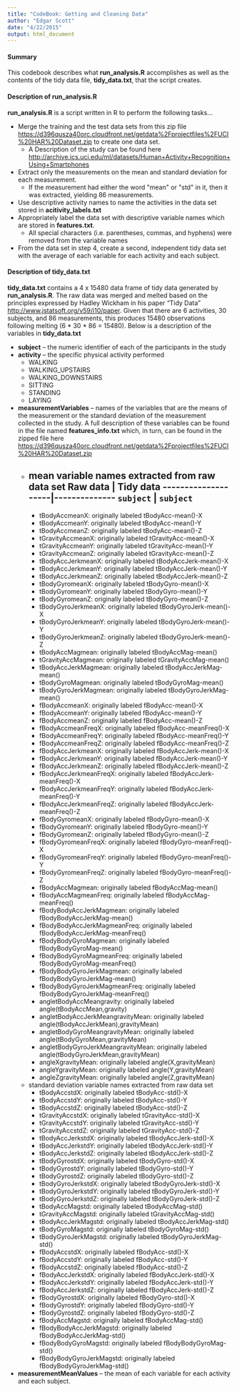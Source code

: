 ```yaml
---
title: "CodeBook: Getting and Cleaning Data"
author: "Edgar Scott"
date: "4/22/2015"
output: html_document
---
```

#### Summary
This codebook describes what **run_analysis.R** accomplishes as well as the contents of the tidy data file, **tidy_data.txt**, that the script creates.  

#### Description of **run_analysis.R**
**run_analysis.R** is a script written in R to perform the following tasks...

 - Merge the training and the test data sets from this zip file <https://d396qusza40orc.cloudfront.net/getdata%2Fprojectfiles%2FUCI%20HAR%20Dataset.zip> to create one data set.
    - A Description of the study can be found here <http://archive.ics.uci.edu/ml/datasets/Human+Activity+Recognition+Using+Smartphones>
 - Extract only the measurements on the mean and standard deviation for each measurement.  
    - If the measurement had either the word "mean" or "std" in it, then it was extracted, yielding 86 measurements.  
 - Use descriptive activity names to name the activities in the data set stored in **acitivity_labels.txt**
 - Appropriately label the data set with descriptive variable names which are stored in **features.txt**.
    - All special characters (i.e. parentheses, commas, and hyphens) were removed from the variable names
 - From the data set in step 4, create a second, independent tidy data set with the average of each variable for each activity and each subject.

#### Description of **tidy_data.txt**
**tidy_data.txt** contains a 4 x 15480 data frame of tidy data generated by **run_analysis.R**. The raw data was merged and melted based on the principles expressed by Hadley Wickham in his paper “Tidy Data” <http://www.jstatsoft.org/v59/i10/paper>. Given that there are 6 activities, 30 subjects, and 86 measurements, this produces 15480 observations following melting (6 * 30 * 86 = 15480).  Below is a description of the variables in **tidy_data.txt**

 - **subject** – the numeric identifier of each of the participants in the study
 - **activity** – the specific physical activity performed
    - WALKING
    - WALKING_UPSTAIRS
    - WALKING_DOWNSTAIRS
    - SITTING
    - STANDING
    - LAYING
 - **measurementVariables** – names of the variables that are the means of the measurement or the standard deviation of the measurement collected in the study.  A full description of these variables can be found in the file named **features_info.txt** which, in turn, can be found in the zipped file here <https://d396qusza40orc.cloudfront.net/getdata%2Fprojectfiles%2FUCI%20HAR%20Dataset.zip>
    - mean variable names extracted from raw data set
      Raw data            | Tidy data 
      --------------------|--------------
      `subject`           | `subject`
        -
        - tBodyAccmeanX: originally labeled tBodyAcc-mean()-X 
        - tBodyAccmeanY: originally labeled tBodyAcc-mean()-Y 
        - tBodyAccmeanZ: originally labeled tBodyAcc-mean()-Z 
        - tGravityAccmeanX: originally labeled tGravityAcc-mean()-X 
        - tGravityAccmeanY: originally labeled tGravityAcc-mean()-Y 
        - tGravityAccmeanZ: originally labeled tGravityAcc-mean()-Z 
        - tBodyAccJerkmeanX: originally labeled tBodyAccJerk-mean()-X 
        - tBodyAccJerkmeanY: originally labeled tBodyAccJerk-mean()-Y
        - tBodyAccJerkmeanZ: originally labeled tBodyAccJerk-mean()-Z  
        - tBodyGyromeanX: originally labeled tBodyGyro-mean()-X 
        - tBodyGyromeanY: originally labeled tBodyGyro-mean()-Y 
        - tBodyGyromeanZ: originally labeled tBodyGyro-mean()-Z 
        - tBodyGyroJerkmeanX: originally labeled tBodyGyroJerk-mean()-X
        - tBodyGyroJerkmeanY: originally labeled tBodyGyroJerk-mean()-Y 
        - tBodyGyroJerkmeanZ: originally labeled tBodyGyroJerk-mean()-Z 
        - tBodyAccMagmean: originally labeled tBodyAccMag-mean() 
        - tGravityAccMagmean: originally labeled tGravityAccMag-mean()
        - tBodyAccJerkMagmean: originally labeled tBodyAccJerkMag-mean() 
        - tBodyGyroMagmean: originally labeled tBodyGyroMag-mean() 
        - tBodyGyroJerkMagmean: originally labeled tBodyGyroJerkMag-mean() 
        - fBodyAccmeanX: originally labeled fBodyAcc-mean()-X 
        - fBodyAccmeanY: originally labeled fBodyAcc-mean()-Y 
        - fBodyAccmeanZ: originally labeled fBodyAcc-mean()-Z 
        - fBodyAccmeanFreqX: originally labeled fBodyAcc-meanFreq()-X 
        - fBodyAccmeanFreqY: originally labeled fBodyAcc-meanFreq()-Y 
        - fBodyAccmeanFreqZ: originally labeled fBodyAcc-meanFreq()-Z 
        - fBodyAccJerkmeanX: originally labeled fBodyAccJerk-mean()-X
        - fBodyAccJerkmeanY: originally labeled fBodyAccJerk-mean()-Y 
        - fBodyAccJerkmeanZ: originally labeled fBodyAccJerk-mean()-Z 
        - fBodyAccJerkmeanFreqX: originally labeled fBodyAccJerk-meanFreq()-X 
        - fBodyAccJerkmeanFreqY: originally labeled fBodyAccJerk-meanFreq()-Y 
        - fBodyAccJerkmeanFreqZ: originally labeled fBodyAccJerk-meanFreq()-Z 
        - fBodyGyromeanX: originally labeled fBodyGyro-mean()-X 
        - fBodyGyromeanY: originally labeled fBodyGyro-mean()-Y 
        - fBodyGyromeanZ: originally labeled fBodyGyro-mean()-Z 
        - fBodyGyromeanFreqX: originally labeled fBodyGyro-meanFreq()-X 
        - fBodyGyromeanFreqY: originally labeled fBodyGyro-meanFreq()-Y 
        - fBodyGyromeanFreqZ: originally labeled fBodyGyro-meanFreq()-Z 
        - fBodyAccMagmean: originally labeled fBodyAccMag-mean() 
        - fBodyAccMagmeanFreq: originally labeled fBodyAccMag-meanFreq() 
        - fBodyBodyAccJerkMagmean: originally labeled fBodyBodyAccJerkMag-mean() 
        - fBodyBodyAccJerkMagmeanFreq: originally labeled fBodyBodyAccJerkMag-meanFreq() 
        - fBodyBodyGyroMagmean: originally labeled fBodyBodyGyroMag-mean()
        - fBodyBodyGyroMagmeanFreq: originally labeled fBodyBodyGyroMag-meanFreq() 
        - fBodyBodyGyroJerkMagmean: originally labeled fBodyBodyGyroJerkMag-mean() 
        - fBodyBodyGyroJerkMagmeanFreq: originally labeled fBodyBodyGyroJerkMag-meanFreq() 
        - angletBodyAccMeangravity: originally labeled angle(tBodyAccMean,gravity) 
        - angletBodyAccJerkMeangravityMean: originally labeled angle(tBodyAccJerkMean),gravityMean) 
        - angletBodyGyroMeangravityMean: originally labeled angle(tBodyGyroMean,gravityMean)
        - angletBodyGyroJerkMeangravityMean: originally labeled angle(tBodyGyroJerkMean,gravityMean) 
        - angleXgravityMean: originally labeled angle(X,gravityMean) 
        - angleYgravityMean: originally labeled angle(Y,gravityMean) 
        - angleZgravityMean: originally labeled angle(Z,gravityMean)
    - standard deviation variable names extracted from raw data set
        - tBodyAccstdX: originally labeled tBodyAcc-std()-X 
        - tBodyAccstdY: originally labeled tBodyAcc-std()-Y 
        - tBodyAccstdZ: originally labeled tBodyAcc-std()-Z 
        - tGravityAccstdX: originally labeled tGravityAcc-std()-X 
        - tGravityAccstdY: originally labeled tGravityAcc-std()-Y 
        - tGravityAccstdZ: originally labeled tGravityAcc-std()-Z 
        - tBodyAccJerkstdX: originally labeled tBodyAccJerk-std()-X 
        - tBodyAccJerkstdY: originally labeled tBodyAccJerk-std()-Y 
        - tBodyAccJerkstdZ: originally labeled tBodyAccJerk-std()-Z 
        - tBodyGyrostdX: originally labeled tBodyGyro-std()-X 
        - tBodyGyrostdY: originally labeled tBodyGyro-std()-Y 
        - tBodyGyrostdZ: originally labeled tBodyGyro-std()-Z 
        - tBodyGyroJerkstdX: originally labeled tBodyGyroJerk-std()-X 
        - tBodyGyroJerkstdY: originally labeled tBodyGyroJerk-std()-Y
        - tBodyGyroJerkstdZ: originally labeled tBodyGyroJerk-std()-Z 
        - tBodyAccMagstd: originally labeled tBodyAccMag-std() 
        - tGravityAccMagstd: originally labeled tGravityAccMag-std() 
        - tBodyAccJerkMagstd: originally labeled tBodyAccJerkMag-std() 
        - tBodyGyroMagstd: originally labeled tBodyGyroMag-std() 
        - tBodyGyroJerkMagstd: originally labeled tBodyGyroJerkMag-std() 
        - fBodyAccstdX: originally labeled fBodyAcc-std()-X 
        - fBodyAccstdY: originally labeled fBodyAcc-std()-Y 
        - fBodyAccstdZ: originally labeled fBodyAcc-std()-Z 
        - fBodyAccJerkstdX: originally labeled fBodyAccJerk-std()-X 
        - fBodyAccJerkstdY: originally labeled fBodyAccJerk-std()-Y 
        - fBodyAccJerkstdZ: originally labeled fBodyAccJerk-std()-Z 
        - fBodyGyrostdX: originally labeled fBodyGyro-std()-X 
        - fBodyGyrostdY: originally labeled fBodyGyro-std()-Y 
        - fBodyGyrostdZ: originally labeled fBodyGyro-std()-Z 
        - fBodyAccMagstd: originally labeled fBodyAccMag-std() 
        - fBodyBodyAccJerkMagstd: originally labeled fBodyBodyAccJerkMag-std() 
        - fBodyBodyGyroMagstd: originally labeled fBodyBodyGyroMag-std()
        - fBodyBodyGyroJerkMagstd: originally labeled fBodyBodyGyroJerkMag-std()
 - **measurementMeanValues** – the mean of each variable for each activity and each subject.
